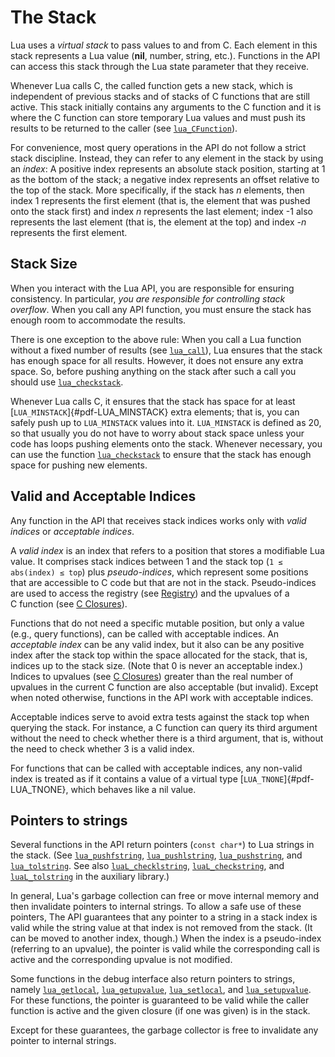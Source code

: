 # The Stack

Lua uses a *virtual stack* to pass values to and from C. Each element in
this stack represents a Lua value (**nil**, number, string, etc.).
Functions in the API can access this stack through the Lua state
parameter that they receive.

Whenever Lua calls C, the called function gets a new stack, which is
independent of previous stacks and of stacks of C functions that are
still active. This stack initially contains any arguments to the
C function and it is where the C function can store temporary Lua values
and must push its results to be returned to the caller (see
[`lua_CFunction`](#lua_CFunction)).

For convenience, most query operations in the API do not follow a strict
stack discipline. Instead, they can refer to any element in the stack by
using an *index*: A positive index represents an absolute stack
position, starting at 1 as the bottom of the stack; a negative index
represents an offset relative to the top of the stack. More
specifically, if the stack has *n* elements, then index 1 represents the
first element (that is, the element that was pushed onto the stack
first) and index *n* represents the last element; index -1 also
represents the last element (that is, the element at the top) and index
*-n* represents the first element.

## Stack Size

When you interact with the Lua API, you are responsible for ensuring
consistency. In particular, *you are responsible for controlling stack
overflow*. When you call any API function, you must ensure the stack has
enough room to accommodate the results.

There is one exception to the above rule: When you call a Lua function
without a fixed number of results (see [`lua_call`](#lua_call)), Lua
ensures that the stack has enough space for all results. However, it
does not ensure any extra space. So, before pushing anything on the
stack after such a call you should use
[`lua_checkstack`](#lua_checkstack).

Whenever Lua calls C, it ensures that the stack has space for at least
[`LUA_MINSTACK`]{#pdf-LUA_MINSTACK} extra elements; that is, you can
safely push up to `LUA_MINSTACK` values into it. `LUA_MINSTACK` is
defined as 20, so that usually you do not have to worry about stack
space unless your code has loops pushing elements onto the stack.
Whenever necessary, you can use the function
[`lua_checkstack`](#lua_checkstack) to ensure that the stack has enough
space for pushing new elements.

## Valid and Acceptable Indices

Any function in the API that receives stack indices works only with
*valid indices* or *acceptable indices*.

A *valid index* is an index that refers to a position that stores a
modifiable Lua value. It comprises stack indices between 1 and the stack
top (`1 ≤ abs(index) ≤ top`) plus *pseudo-indices*, which represent some
positions that are accessible to C code but that are not in the stack.
Pseudo-indices are used to access the registry (see [Registry](/04_API/ch03#registry)) and
the upvalues of a C function (see [C Closures](/04_API/ch02#c-closures)).

Functions that do not need a specific mutable position, but only a value
(e.g., query functions), can be called with acceptable indices. An
*acceptable index* can be any valid index, but it also can be any
positive index after the stack top within the space allocated for the
stack, that is, indices up to the stack size. (Note that 0 is never an
acceptable index.) Indices to upvalues (see [C Closures](/04_API/ch02#c-closures)) greater than
the real number of upvalues in the current C function are also
acceptable (but invalid). Except when noted otherwise, functions in the
API work with acceptable indices.

Acceptable indices serve to avoid extra tests against the stack top when
querying the stack. For instance, a C function can query its third
argument without the need to check whether there is a third argument,
that is, without the need to check whether 3 is a valid index.

For functions that can be called with acceptable indices, any non-valid
index is treated as if it contains a value of a virtual type
[`LUA_TNONE`]{#pdf-LUA_TNONE}, which behaves like a nil value.

## Pointers to strings

Several functions in the API return pointers (`const char*`) to Lua
strings in the stack. (See [`lua_pushfstring`](#lua_pushfstring),
[`lua_pushlstring`](#lua_pushlstring),
[`lua_pushstring`](#lua_pushstring), and
[`lua_tolstring`](#lua_tolstring). See also
[`luaL_checklstring`](#luaL_checklstring),
[`luaL_checkstring`](#luaL_checkstring), and
[`luaL_tolstring`](#luaL_tolstring) in the auxiliary library.)

In general, Lua\'s garbage collection can free or move internal memory
and then invalidate pointers to internal strings. To allow a safe use of
these pointers, The API guarantees that any pointer to a string in a
stack index is valid while the string value at that index is not removed
from the stack. (It can be moved to another index, though.) When the
index is a pseudo-index (referring to an upvalue), the pointer is valid
while the corresponding call is active and the corresponding upvalue is
not modified.

Some functions in the debug interface also return pointers to strings,
namely [`lua_getlocal`](#lua_getlocal),
[`lua_getupvalue`](#lua_getupvalue), [`lua_setlocal`](#lua_setlocal),
and [`lua_setupvalue`](#lua_setupvalue). For these functions, the
pointer is guaranteed to be valid while the caller function is active
and the given closure (if one was given) is in the stack.

Except for these guarantees, the garbage collector is free to invalidate
any pointer to internal strings.

